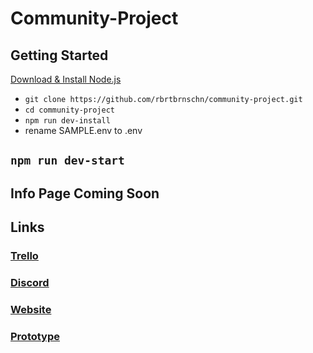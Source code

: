 # Community-Project

## Getting Started
[Download & Install Node.js](https://nodejs.org/en/download/) 

- ``` git clone https://github.com/rbrtbrnschn/community-project.git ```
- ``` cd community-project ```
- ``` npm run dev-install ```
- rename SAMPLE.env to .env
## ``` npm run dev-start ```

## Info Page Coming Soon

## Links
### [Trello](https://trello.com/invite/b/ce4JUEZA/07b8611e4c172292c22fe86dd9a1d49b/community-project)
### [Discord](https://discord.gg/q2wRePf)
### [Website](https://doesisaacbeat.me)
### [Prototype](https://www.figma.com/file/mXqsvBsQVDgU1VI9daZhi3/Community-Project?node-id=0%3A1)
